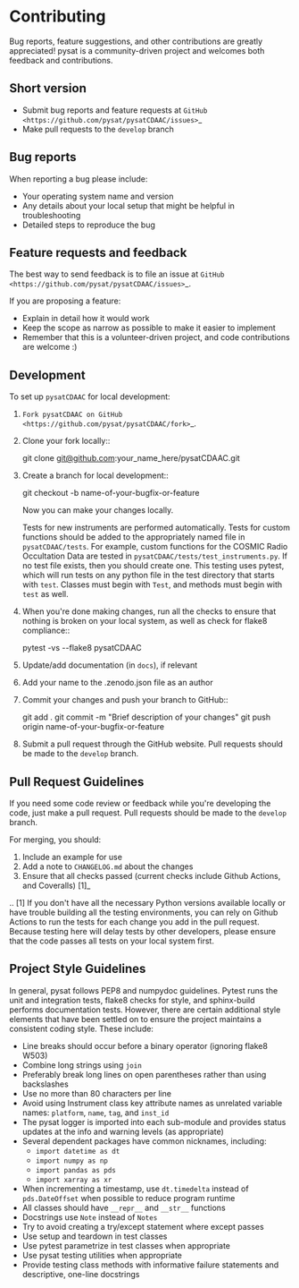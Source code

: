 Contributing
============

Bug reports, feature suggestions, and other contributions are greatly
appreciated!  pysat is a community-driven project and welcomes both feedback and
contributions.

Short version
-------------

* Submit bug reports and feature requests at `GitHub <https://github.com/pysat/pysatCDAAC/issues>`_
* Make pull requests to the ``develop`` branch

Bug reports
-----------

When reporting a bug please include:

* Your operating system name and version
* Any details about your local setup that might be helpful in troubleshooting
* Detailed steps to reproduce the bug

Feature requests and feedback
-----------------------------

The best way to send feedback is to file an issue at
`GitHub <https://github.com/pysat/pysatCDAAC/issues>`_.

If you are proposing a feature:

* Explain in detail how it would work
* Keep the scope as narrow as possible to make it easier to implement
* Remember that this is a volunteer-driven project, and code contributions
  are welcome :)

Development
-----------

To set up `pysatCDAAC` for local development:

1. `Fork pysatCDAAC on GitHub <https://github.com/pysat/pysatCDAAC/fork>`_.
2. Clone your fork locally::

    git clone git@github.com:your_name_here/pysatCDAAC.git

3. Create a branch for local development::

    git checkout -b name-of-your-bugfix-or-feature

   Now you can make your changes locally.

   Tests for new instruments are performed automatically.  Tests for custom
   functions should be added to the appropriately named file in ``pysatCDAAC/tests``.
   For example, custom functions for the COSMIC Radio Occultation Data are tested in
   ``pysatCDAAC/tests/test_instruments.py``.  If no test file exists, then you should
   create one.  This testing uses pytest, which will run tests on any python
   file in the test directory that starts with ``test``.  Classes must begin
   with ``Test``, and methods must begin with ``test`` as well.

4. When you're done making changes, run all the checks to ensure that nothing
   is broken on your local system, as well as check for flake8 compliance::

    pytest -vs --flake8 pysatCDAAC

5. Update/add documentation (in ``docs``), if relevant

6. Add your name to the .zenodo.json file as an author

7. Commit your changes and push your branch to GitHub::

    git add .
    git commit -m "Brief description of your changes"
    git push origin name-of-your-bugfix-or-feature

8. Submit a pull request through the GitHub website. Pull requests should be
   made to the ``develop`` branch.

Pull Request Guidelines
-----------------------

If you need some code review or feedback while you're developing the code, just
make a pull request. Pull requests should be made to the ``develop`` branch.

For merging, you should:

1. Include an example for use
2. Add a note to ``CHANGELOG.md`` about the changes
3. Ensure that all checks passed (current checks include Github Actions,
   and Coveralls) [1]_

.. [1] If you don't have all the necessary Python versions available locally or
       have trouble building all the testing environments, you can rely on
       Github Actions to run the tests for each change you add in the pull
       request. Because testing here will delay tests by other developers,
       please ensure that the code passes all tests on your local system first.

Project Style Guidelines
------------------------

In general, pysat follows PEP8 and numpydoc guidelines.  Pytest runs the unit
and integration tests, flake8 checks for style, and sphinx-build performs
documentation tests.  However, there are certain additional style elements that
have been settled on to ensure the project maintains a consistent coding style.
These include:

* Line breaks should occur before a binary operator (ignoring flake8 W503)
* Combine long strings using `join`
* Preferably break long lines on open parentheses rather than using backslashes
* Use no more than 80 characters per line
* Avoid using Instrument class key attribute names as unrelated variable names:
  `platform`, `name`, `tag`, and `inst_id`
* The pysat logger is imported into each sub-module and provides status updates
  at the info and warning levels (as appropriate)
* Several dependent packages have common nicknames, including:
  * `import datetime as dt`
  * `import numpy as np`
  * `import pandas as pds`
  * `import xarray as xr`
* When incrementing a timestamp, use `dt.timedelta` instead of `pds.DateOffset`
  when possible to reduce program runtime
* All classes should have `__repr__` and `__str__` functions
* Docstrings use `Note` instead of `Notes`
* Try to avoid creating a try/except statement where except passes
* Use setup and teardown in test classes
* Use pytest parametrize in test classes when appropriate
* Use pysat testing utilities when appropriate
* Provide testing class methods with informative failure statements and
  descriptive, one-line docstrings
